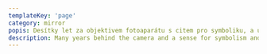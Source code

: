 ```yaml
---
templateKey: 'page'
category: mirror
popis: Desítky let za objektivem fotoaparátu s citem pro symboliku, a umění zachytit koláž mystifikační technikou. To jsou díla Vladislava Krédla.
description: Many years behind the camera and a sense for symbolism and art; that's the creativity of Vladislav Krédl.
---
```

